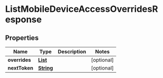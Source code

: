 

# ListMobileDeviceAccessOverridesResponse


## Properties

| Name | Type | Description | Notes |
|------------ | ------------- | ------------- | -------------|
|**overrides** | [**List**](List.md) |  |  [optional] |
|**nextToken** | [**String**](String.md) |  |  [optional] |



